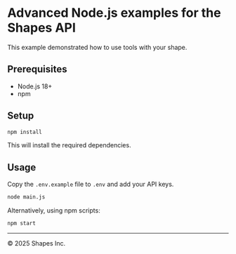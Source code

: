 # Advanced Node.js examples for the Shapes API

This example demonstrated how to use tools with your shape.

## Prerequisites

- Node.js 18+
- npm

## Setup

```bash
npm install
```

This will install the required dependencies.

## Usage

Copy the `.env.example` file to `.env` and add your API keys.

```bash
node main.js
```

Alternatively, using npm scripts:

```bash
npm start
```

------------------
© 2025 Shapes Inc.